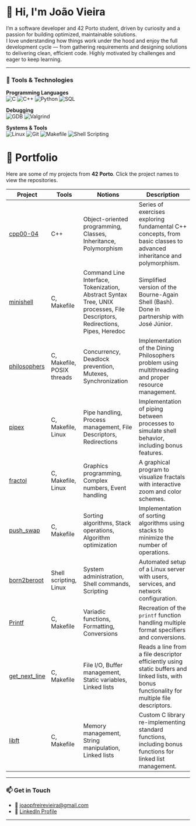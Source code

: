 # 👋 Hi, I'm João Vieira

I’m a software developer and 42 Porto student, driven by curiosity and a passion for building optimized, maintainable solutions.  
I love understanding how things work under the hood and enjoy the full development cycle — from gathering requirements and designing solutions to delivering clean, efficient code.
Highly motivated by challenges and eager to keep learning.

---

### 🧰 Tools & Technologies

**Programming Languages**  
![C](https://img.shields.io/badge/-C-00599C?logo=c&logoColor=white&style=flat)
![C++](https://img.shields.io/badge/-C++-00599C?logo=cplusplus&logoColor=white&style=flat)
![Python](https://img.shields.io/badge/-Python-3776AB?logo=python&logoColor=white&style=flat)
![SQL](https://img.shields.io/badge/-SQL-4479A1?logo=postgresql&logoColor=white&style=flat)

**Debugging**  
![GDB](https://img.shields.io/badge/-GDB-FF6F00?style=flat)
![Valgrind](https://img.shields.io/badge/-Valgrind-4E9A06?style=flat)

**Systems & Tools**  
![Linux](https://img.shields.io/badge/-Linux-FCC624?logo=linux&logoColor=black&style=flat)
![Git](https://img.shields.io/badge/-Git-F05032?logo=git&logoColor=white&style=flat)
![Makefile](https://img.shields.io/badge/-Makefile-6C757D?style=flat)
![Shell Scripting](https://img.shields.io/badge/-Shell%20Scripting-121011?logo=gnu-bash&logoColor=white&style=flat)

# 👋 Portfolio

Here are some of my projects from **42 Porto**. Click the project names to view the repositories.

| Project | Tools | Notions | Description |
|---------|-------|---------|-------------|
| [cpp00-04](https://github.com/jvieira96/cpp00-04) | C++ | Object-oriented programming, Classes, Inheritance, Polymorphism | Series of exercises exploring fundamental C++ concepts, from basic classes to advanced inheritance and polymorphism. |
| [minishell](https://github.com/jvieira96/42_minishell) | C, Makefile | Command Line Interface, Tokenization, Abstract Syntax Tree, UNIX processes, File Descriptors, Redirections, Pipes, Heredoc | Simplified version of the Bourne-Again Shell (Bash). Done in partnership with José Júnior. |
| [philosophers](https://github.com/jvieira96/42_philosophers) | C, Makefile, POSIX threads | Concurrency, Deadlock prevention, Mutexes, Synchronization | Implementation of the Dining Philosophers problem using multithreading and proper resource management. |
| [pipex](https://github.com/jvieira96/42_pipex) | C, Makefile, Linux | Pipe handling, Process management, File Descriptors, Redirections | Implementation of piping between processes to simulate shell behavior, including bonus features. |
| [fractol](https://github.com/jvieira96/42_fractol) | C, Makefile, Linux | Graphics programming, Complex numbers, Event handling | A graphical program to visualize fractals with interactive zoom and color schemes. |
| [push_swap](https://github.com/jvieira96/42_push_swap) | C, Makefile | Sorting algorithms, Stack operations, Algorithm optimization | Implementation of sorting algorithms using stacks to minimize the number of operations. |
| [born2beroot](https://github.com/jvieira96/42_born2beroot) | Shell scripting, Linux | System administration, Shell commands, Scripting | Automated setup of a Linux server with users, services, and network configuration. |
| [Printf](https://github.com/jvieira96/42_ft_printf) | C, Makefile | Variadic functions, Formatting, Conversions | Recreation of the `printf` function handling multiple format specifiers and conversions. |
| [get_next_line](https://github.com/jvieira96/42_get_next_line_with_list) | C, Makefile | File I/O, Buffer management, Static variables, Linked lists | Reads a line from a file descriptor efficiently using static buffers and linked lists, with bonus functionality for multiple file descriptors. |
| [libft](https://github.com/jvieira96/42_libft) | C, Makefile | Memory management, String manipulation, Linked lists | Custom C library re-implementing standard functions, including bonus functions for linked list management. |




---

### 📫 Get in Touch
- 📧 joaopfreirevieira@gmail.com 
- 💼 [LinkedIn Profile](https://linkedin.com/in/jvieira96)  

---

